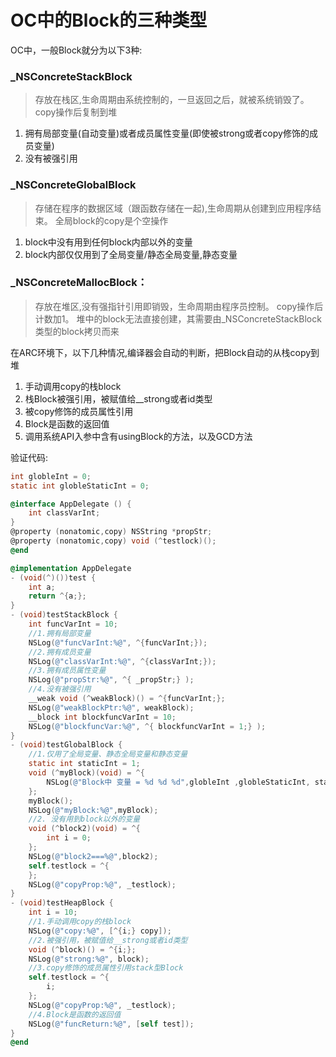 # OC中的Block的三种类型

OC中，一般Block就分为以下3种:

### _NSConcreteStackBlock
>存放在栈区,生命周期由系统控制的，一旦返回之后，就被系统销毁了。
copy操作后复制到堆

1. 拥有局部变量(自动变量)或者成员属性变量(即使被strong或者copy修饰的成员变量)
2. 没有被强引用

### _NSConcreteGlobalBlock
>存储在程序的数据区域（跟函数存储在一起),生命周期从创建到应用程序结束。
全局block的copy是个空操作

1. block中没有用到任何block内部以外的变量
2. block内部仅仅用到了全局变量/静态全局变量,静态变量

### _NSConcreteMallocBlock：
>存放在堆区,没有强指针引用即销毁，生命周期由程序员控制。
copy操作后计数加1。
堆中的block无法直接创建，其需要由_NSConcreteStackBlock类型的block拷贝而来

在ARC环境下，以下几种情况,编译器会自动的判断，把Block自动的从栈copy到堆
1. 手动调用copy的栈block
2. 栈Block被强引用，被赋值给__strong或者id类型
3. 被copy修饰的成员属性引用
3. Block是函数的返回值
4. 调用系统API入参中含有usingBlock的方法，以及GCD方法

验证代码:
```Objective-C
int globleInt = 0;
static int globleStaticInt = 0;

@interface AppDelegate () {
    int classVarInt;
}
@property (nonatomic,copy) NSString *propStr;
@property (nonatomic,copy) void (^testlock)();
@end

@implementation AppDelegate
- (void(^)())test {
    int a;
    return ^{a;};
}
- (void)testStackBlock {
    int funcVarInt = 10;
    //1.拥有局部变量
    NSLog(@"funcVarInt:%@", ^{funcVarInt;});
    //2.拥有成员变量
    NSLog(@"classVarInt:%@", ^{classVarInt;});
    //3.拥有成员属性变量
    NSLog(@"propStr:%@", ^{ _propStr;} );
    //4.没有被强引用
    __weak void (^weakBlock)() = ^{funcVarInt;};
    NSLog(@"weakBlockPtr:%@", weakBlock);
    __block int blockfuncVarInt = 10;
    NSLog(@"blockfuncVar:%@", ^{ blockfuncVarInt = 1;} );
}
- (void)testGlobalBlock {
    //1.仅用了全局变量、静态全局变量和静态变量
    static int staticInt = 1;
    void (^myBlock)(void) = ^{
        NSLog(@"Block中 变量 = %d %d %d",globleInt ,globleStaticInt, staticInt);
    };
    myBlock();
    NSLog(@"myBlock:%@",myBlock);
    //2. 没有用到block以外的变量
    void (^block2)(void) = ^{
        int i = 0;
    };
    NSLog(@"block2===%@",block2);
    self.testlock = ^{
    };
    NSLog(@"copyProp:%@", _testlock);
}
- (void)testHeapBlock {
    int i = 10;
    //1.手动调用copy的栈block
    NSLog(@"copy:%@", [^{i;} copy]);
    //2.被强引用，被赋值给__strong或者id类型
    void (^block)() = ^{i;};
    NSLog(@"strong:%@", block);
    //3.copy修饰的成员属性引用stack型Block
    self.testlock = ^{
        i;
    };
    NSLog(@"copyProp:%@", _testlock);
    //4.Block是函数的返回值
    NSLog(@"funcReturn:%@", [self test]);
}
@end
```
